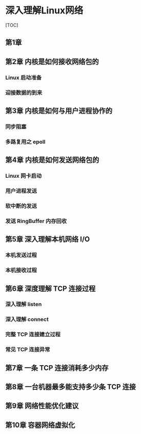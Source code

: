 # 深入理解Linux网络

[TOC]

## 第1章

## 第2章 内核是如何接收网络包的

### Linux 启动准备

### 迎接数据的到来

## 第3章 内核是如何与用户进程协作的

### 同步阻塞

### 多路复用之 epoll

## 第4章 内核是如何发送网络包的

### Linux 网卡启动

### 用户进程发送

### 软中断的发送

### 发送 RingBuffer 内存回收

## 第5章 深入理解本机网络 I/O

### 本机发送过程

### 本机接收过程

## 第6章 深度理解 TCP 连接过程

### 深入理解 listen

### 深入理解 connect

### 完整 TCP 连接建立过程

### 常见 TCP 连接异常

## 第7章 一条 TCP 连接消耗多少内存

## 第8章 一台机器最多能支持多少条 TCP 连接

## 第9章 网络性能优化建议

## 第10章 容器网络虚拟化
